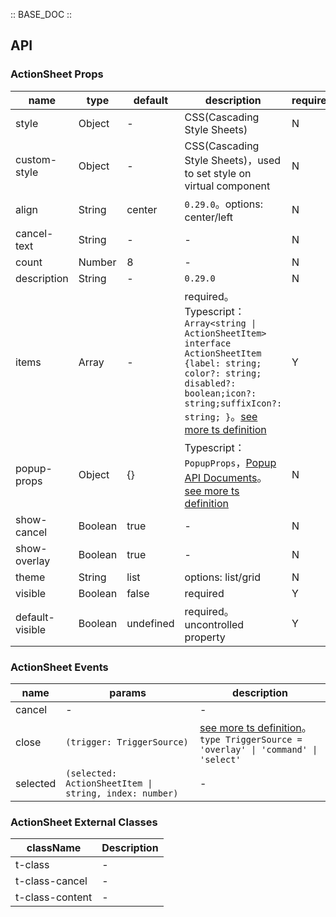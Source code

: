 :: BASE_DOC ::

## API

### ActionSheet Props

name | type | default | description | required
-- | -- | -- | -- | --
style | Object | - | CSS(Cascading Style Sheets) | N
custom-style | Object | - | CSS(Cascading Style Sheets)，used to set style on virtual component | N
align | String | center | `0.29.0`。options: center/left | N
cancel-text | String | - | \- | N
count | Number | 8 | \- | N
description | String | - | `0.29.0` | N
items | Array | - | required。Typescript：`Array<string \| ActionSheetItem>` `interface ActionSheetItem {label: string; color?: string; disabled?: boolean;icon?: string;suffixIcon?: string; }`。[see more ts definition](https://github.com/Tencent/tdesign-miniprogram/tree/develop/src/action-sheet/type.ts) | Y
popup-props | Object | {} | Typescript：`PopupProps`，[Popup API Documents](./popup?tab=api)。[see more ts definition](https://github.com/Tencent/tdesign-miniprogram/tree/develop/src/action-sheet/type.ts) | N
show-cancel | Boolean | true | \- | N
show-overlay | Boolean | true | \- | N
theme | String | list | options: list/grid | N
visible | Boolean | false | required | Y
default-visible | Boolean | undefined | required。uncontrolled property | Y

### ActionSheet Events

name | params | description
-- | -- | --
cancel | \- | \-
close | `(trigger: TriggerSource)` | [see more ts definition](https://github.com/Tencent/tdesign-miniprogram/tree/develop/src/action-sheet/type.ts)。<br/>`type TriggerSource = 'overlay' \| 'command' \| 'select' `<br/>
selected | `(selected: ActionSheetItem \| string, index: number)` | \-
### ActionSheet External Classes

className | Description
-- | --
t-class | \-
t-class-cancel | \-
t-class-content | \-
